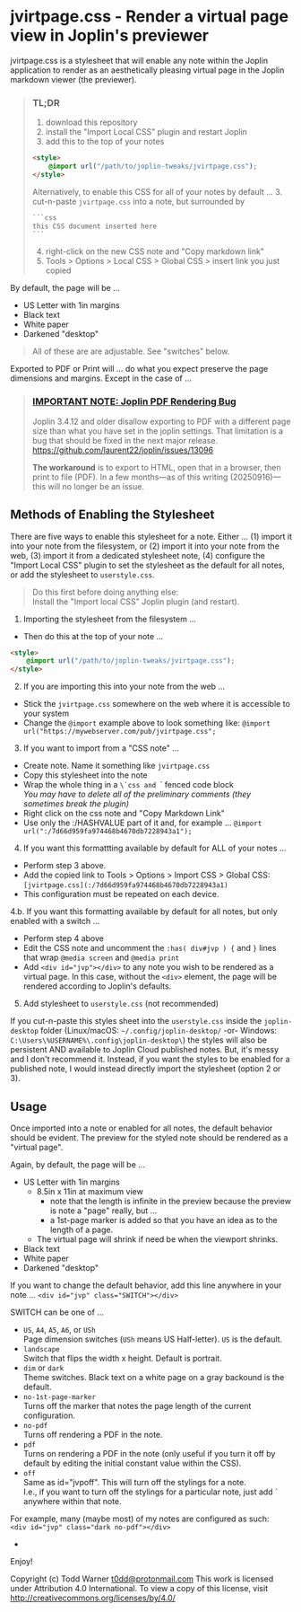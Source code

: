 # jvirtpage.css - Render a virtual page view in Joplin's previewer

jvirtpage.css is a stylesheet that will enable any note within the Joplin
application to render as an aesthetically pleasing virtual page in the Joplin
markdown viewer (the previewer).

> ### TL;DR
>
> 1. download this repository
> 2. install the "Import Local CSS" plugin and restart Joplin
> 3. add this to the top of your notes
> ```html
> <style>
>     @import url("/path/to/joplin-tweaks/jvirtpage.css");
> </style>
> ```
>
> Alternatively, to enable this CSS for all of your notes by default …
> 3. cut-n-paste `jvirtpage.css` into a note, but surrounded by
> ~~~html
> ```css
> this CSS document inserted here
> ```
> ~~~
> 4. right-click on the new CSS note and "Copy markdown link"
> 5. Tools >  Options > Local CSS > Global CSS > insert link you just copied

By default, the page will be …
- US Letter with 1in margins
- Black text
- White paper
- Darkened "desktop"

> All of these are are adjustable. See "switches" below.

Exported to PDF or Print will … do what you expect preserve the page dimensions
and margins. Except in the case of …

> ### [IMPORTANT NOTE: Joplin PDF Rendering Bug](https://github.com/laurent22/joplin/issues/13096)
> 
> Joplin 3.4.12 and older disallow exporting to PDF with a different page size
> than what you have set in the joplin settings. That limitation is a bug that
> should be fixed in the next major release.
> https://github.com/laurent22/joplin/issues/13096
>
> **The workaround** is to export to HTML, open that in a browser, then print
> to file (PDF). In a few months—as of this writing (20250916)—this will
> no longer be an issue.


## Methods of Enabling the Stylesheet

There are five ways to enable this stylesheet for a note. Either … (1) import
it into your note from the filesystem, or (2) import it into your note from the
web, (3) import it from a dedicated stylesheet note, (4) configure the "Import
Local CSS" plugin to set the stylesheet as the default for all notes, or add
the stylesheet to `userstyle.css`.

> Do this first before doing anything else:  
> Install the "Import local CSS" Joplin plugin (and restart).

1. Importing the stylesheet from the filesystem …

- Then do this at the top of your note …
```html
<style>
    @import url("/path/to/joplin-tweaks/jvirtpage.css");
</style>
```

2. If you are importing this into your note from the web …

- Stick the `jvirtpage.css` somewhere on the web where it is accessible to
  your system
- Change the `@import` example above to look something like:
  `@import url("https://mywebserver.com/pub/jvirtpage.css";`

3. If you want to import from a "CSS note" …

- Create note. Name it something like `jvirtpage.css`
- Copy this stylesheet into the note
- Wrap the whole thing in a ``\`css and ``\` fenced code block  
  *You may have to delete all of the preliminary comments (they sometimes break the plugin)*
- Right click on the css note and "Copy Markdown Link"
- Use only the :/HASHVALUE part of it and, for example …
  `@import url(":/7d66d959fa974468b4670db7228943a1");`

4. If you want this formattting available by default for ALL of your notes …

- Perform step 3 above.
- Add the copied link to Tools > Options > Import CSS > Global CSS:
  `[jvirtpage.css](:/7d66d959fa974468b4670db7228943a1)`
- This configuration must be repeated on each device.

4.b. If you want this formatting available by default for all notes, but only
enabled with a switch …

- Perform step 4 above
- Edit the CSS note and uncomment the `:has( div#jvp ) {`  and `}` lines that
  wrap `@media screen` and `@media print`
- Add `<div id="jvp"></div>` to any note you wish to be rendered as a virtual
  page. In this case, without the `<div>` element, the page will be rendered
  according to Joplin's defaults.

5. Add stylesheet to `userstyle.css` (not recommended)

If you cut-n-paste this styles sheet into the `userstyle.css` inside the
`joplin-desktop` folder (Linux/macOS: `~/.config/joplin-desktop/` -or- Windows:
`C:\Users\%USERNAME%\.config\joplin-desktop\`) the styles will also be
persistent AND available to Joplin Cloud published notes. But, it's messy and I
don't recommend it. Instead, if you want the styles to be enabled for a
published note, I would instead directly import the stylesheet (option 2 or 3).


## Usage

Once imported into a note or enabled for all notes, the default behavior should
be evident. The preview for the styled note should be rendered as a "virtual
page".

Again, by default, the page will be …

- US Letter with 1in margins
  - 8.5in x 11in at maximum view
    - note that the length is infinite in the preview because the preview is
      note a "page" really, but …
    - a 1st-page marker is added so that you have an idea as to the length of a
      page.
  - The virtual page will shrink if need be when the viewport shrinks.
- Black text
- White paper
- Darkened "desktop"

If you want to change the default behavior, add this line anywhere in your
  note …
`<div id="jvp" class="SWITCH"></div>`

SWITCH can be one of …

- `US`, `A4`, `A5`, `A6`, or `USh`  
  Page dimension switches (`USh` means US Half-letter). `US` is the default.
- `landscape`  
  Switch that flips the width x height. Default is portrait.
- `dim` or `dark`  
  Theme switches. Black text on a white page on a gray backound is the
  default.
- `no-1st-page-marker`  
  Turns off the marker that notes the page length of the current configuration.
- `no-pdf`  
  Turns off rendering a PDF in the note.
- `pdf`  
  Turns on rendering a PDF in the note (only useful if you turn it off by
  default by editing the initial constant value within the CSS).
- `off`  
  Same as id="jvpoff". This will turn off the stylings for a note.  
  I.e., if you want to turn off the stylings for a particular note, just add
  `<div id="jvp" class="off"></div> anywhere within that note.

For example, many (maybe most) of my notes are configured as such:  
`<div id="jvp" class="dark no-pdf"></div>`

-

Enjoy!

Copyright (c) Todd Warner <t0dd@protonmail.com>
This work is licensed under Attribution 4.0 International. To view a copy
of this license, visit http://creativecommons.org/licenses/by/4.0/

